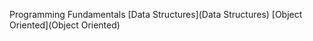 Programming Fundamentals
    [Data Structures](Data Structures)
	[Object Oriented](Object Oriented)
